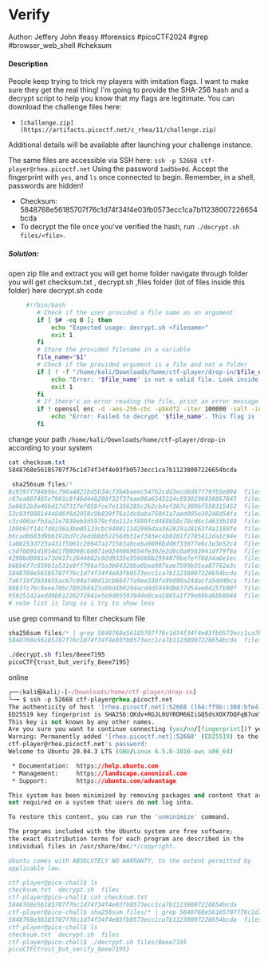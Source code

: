 # Verify
Author: Jeffery John
#easy #forensics #picoCTF2024 #grep #browser_web_shell #cheksum
#### Description

People keep trying to trick my players with imitation flags. I want to make sure they get the real thing! I'm going to provide the SHA-256 hash and a decrypt script to help you know that my flags are legitimate. You can download the challenge files here:

- `[challenge.zip](https://artifacts.picoctf.net/c_rhea/11/challenge.zip)`

Additional details will be available after launching your challenge instance.

The same files are accessible via SSH here: `ssh -p 52668 ctf-player@rhea.picoctf.net` Using the password `1ad5be0d`. Accept the fingerprint with `yes`, and `ls` once connected to begin. Remember, in a shell, passwords are hidden!

- Checksum: 5848768e56185707f76c1d74f34f4e03fb0573ecc1ca7b11238007226654bcda
- To decrypt the file once you've verified the hash, run `./decrypt.sh files/<file>`.

##### Solution:
open zip file and extract you will get home folder navigate through folder you will get checksum.txt , decrypt.sh ,files folder (lot of files inside this folder)
here decrypt.sh code
```sh
     #!/bin/bash
        # Check if the user provided a file name as an argument
        if [ $# -eq 0 ]; then
            echo "Expected usage: decrypt.sh <filename>"
            exit 1
        fi
        # Store the provided filename in a variable
        file_name="$1"
        # Check if the provided argument is a file and not a folder
        if [ ! -f "/home/kali/Downloads/home/ctf-player/drop-in/$file_name" ]; then
            echo "Error: '$file_name' is not a valid file. Look inside the 'files' folder with 'ls -R'!"
            exit 1
        fi
        # If there's an error reading the file, print an error message
        if ! openssl enc -d -aes-256-cbc -pbkdf2 -iter 100000 -salt -in "/home/kali/Downloads/home/ctf-player/drop-in/$file_name" -k picoCTF; then
            echo "Error: Failed to decrypt '$file_name'. This flag is fake! Keep looking!"
        fi
```

change your path `/home/kali/Downloads/home/ctf-player/drop-in` according to your system
```css
cat checksum.txt 
5848768e56185707f76c1d74f34f4e03fb0573ecc1ca7b11238007226654bcda
```

```css
 sha256sum files/*                                                                        
8c939ff784b9bc798a4821bd5b34cf3b4baeec547b2cdd3ecd6d87f79fb5e094  files/0Djw1Yn9
c67ea887485e7901c8f46d448290f32f37eae06a6543224c6930296050867845  files/0hCC1ddM
5e8652b3e46bd17d7317ef058fce7e1356285c2b2cb4ef367c380bf550315452  files/6rbLdRBE
53c03f89814448d6f6d2958c9b839f76a1dc0aba75841a7aed005e39246d54fa  files/6SMm8dlr
c3c406acfb3a21e7839eb3d5979cfda112cf899fcd488658c78cd6c1d633b188  files/7BqS9rvi
1b9b67f14c7d8236a3be05123cbc9408111d2986daa362829a28163f4a1180fe  files/7gssXCp6
b6cadb603d9bb191bd7c2eddbbb52256db31ef343ec4b0201f2785412da1c94e  files/7HasXrdt
1a00253d723a431f5061c20647a171563abceba9006bdd8f33077e6c3e3e52c4  files/7YwKDwt5
c5df6691d1814d1f88098c66071e0246069654fe362e2d6c0a9563941df79f8a  files/7ywOJtA5
4298bd0081a73d417c2644862c02d9335e356666b2994879be7eff8834a6e1ec  files/8AI0vFUP
b68b6f7c850b1a531e8ff796af5a3b84320ba0bea987eae7599b35aa87762e3c  files/8BmF7YU3
5848768e56185707f76c1d74f34f4e03fb0573ecc1ca7b11238007226654bcda  files/8eee7195
7a6f19f2034655ac67c04a740d13cb6647fa9ee330fa99d90a24dacfa5dd4bca  files/8KBG6Ho5
0883fc76c9eee70bc7802b8923a99d4b9294acd4d5949db637d54ee8425fb98f  files/ZQjoMAN3
95925142aedd0b61226272941e5e9d05593944e0cea1065a1f79e69ba6bb8048  files/ztuBoBBF
# note list is long so i try to show less
```

use grep command  to filter checksum file 
```css
sha256sum files/* | grep 5848768e56185707f76c1d74f34f4e03fb0573ecc1ca7b11238007226654bcda
5848768e56185707f76c1d74f34f4e03fb0573ecc1ca7b11238007226654bcda  files/8eee7195
```

```css
./decrypt.sh files/8eee7195
picoCTF{trust_but_verify_8eee7195}
```

online 
```css
┌──(kali㉿kali)-[~/Downloads/home/ctf-player/drop-in]
└─╼ $ ssh -p 52668 ctf-player@rhea.picoctf.net
The authenticity of host '[rhea.picoctf.net]:52668 ([64:ff9b::388:bfe4]:52668)' can't be established.
ED25519 key fingerprint is SHA256:QKdv+RGJL0UYRDM66IiGQ5dsXOX7DQFqB7umTylh+IU.
This key is not known by any other names.
Are you sure you want to continue connecting (yes/no/[fingerprint])? yes
Warning: Permanently added '[rhea.picoctf.net]:52668' (ED25519) to the list of known hosts.
ctf-player@rhea.picoctf.net's password: 
Welcome to Ubuntu 20.04.3 LTS (GNU/Linux 6.5.0-1016-aws x86_64)

 * Documentation:  https://help.ubuntu.com
 * Management:     https://landscape.canonical.com
 * Support:        https://ubuntu.com/advantage

This system has been minimized by removing packages and content that are
not required on a system that users do not log into.

To restore this content, you can run the 'unminimize' command.

The programs included with the Ubuntu system are free software;
the exact distribution terms for each program are described in the
individual files in /usr/share/doc/*/copyright.

Ubuntu comes with ABSOLUTELY NO WARRANTY, to the extent permitted by
applicable law.

ctf-player@pico-chall$ ls
checksum.txt  decrypt.sh  files
ctf-player@pico-chall$ cat checksum.txt
5848768e56185707f76c1d74f34f4e03fb0573ecc1ca7b11238007226654bcda
ctf-player@pico-chall$ sha256sum files/* | grep 5848768e56185707f76c1d74f34f4e03fb0573ecc1ca7b11238007226654bcda
5848768e56185707f76c1d74f34f4e03fb0573ecc1ca7b11238007226654bcda  files/8eee7195
ctf-player@pico-chall$ ls
checksum.txt  decrypt.sh  files
ctf-player@pico-chall$ ./decrypt.sh files/8eee7195 
picoCTF{trust_but_verify_8eee7195}

```